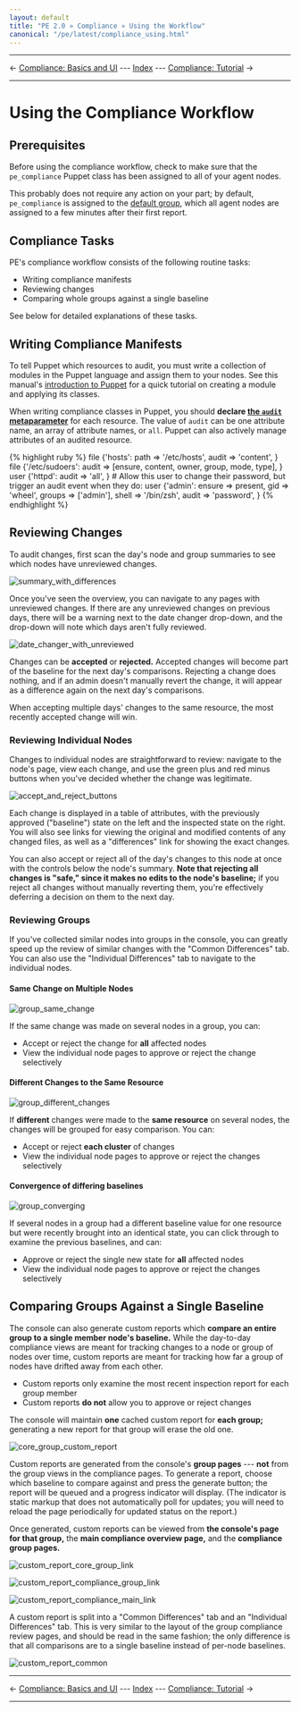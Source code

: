 ```yaml
---
layout: default
title: "PE 2.0 » Compliance » Using the Workflow"
canonical: "/pe/latest/compliance_using.html"
---
```


* * *

&larr; [Compliance: Basics and UI](./compliance_basics.html) --- [Index](./) --- [Compliance: Tutorial](./compliance_tutorial.html) &rarr;

* * *

Using the Compliance Workflow
=====

Prerequisites
-----

Before using the compliance workflow, check to make sure that the `pe_compliance` Puppet class has been assigned to all of your agent nodes. 

This probably does not require any action on your part; by default, `pe_compliance` is assigned to the [default group](./console_classes_groups.html#the-default-group), which all agent nodes are assigned to a few minutes after their first report. 

Compliance Tasks
-----

PE's compliance workflow consists of the following routine tasks:

- Writing compliance manifests
- Reviewing changes
- Comparing whole groups against a single baseline

See below for detailed explanations of these tasks.

Writing Compliance Manifests
-----

To tell Puppet which resources to audit, you must write a collection of modules in the Puppet language and assign them to your nodes. See this manual's [introduction to Puppet](./puppet_overview.html) for a quick tutorial on creating a module and applying its classes. 

When writing compliance classes in Puppet, you should **declare [the `audit` metaparameter](/references/2.7.6/metaparameter.html#audit)** for each resource. The value of `audit` can be one attribute name, an array of attribute names, or `all`. Puppet can also actively manage attributes of an audited resource. 

{% highlight ruby %}
    file {'hosts':
      path  => '/etc/hosts',
      audit => 'content',
    }
    file {'/etc/sudoers':
      audit => [ensure, content, owner, group, mode, type],
    }
    user {'httpd':
      audit => 'all',
    }
    # Allow this user to change their password, but trigger an audit event when they do:
    user {'admin':
      ensure => present,
      gid    => 'wheel',
      groups => ['admin'],
      shell  => '/bin/zsh',
      audit  => 'password',
    }
{% endhighlight %}


Reviewing Changes
-----

To audit changes, first scan the day's node and group summaries to see which nodes have unreviewed changes. 

![summary_with_differences][]

Once you've seen the overview, you can navigate to any pages with unreviewed changes. If there are any unreviewed changes on previous days, there will be a warning next to the date changer drop-down, and the drop-down will note which days aren't fully reviewed. 

![date_changer_with_unreviewed][]

Changes can be **accepted** or **rejected.** Accepted changes will become part of the baseline for the next day's comparisons. Rejecting a change does nothing, and if an admin doesn't manually revert the change, it will appear as a difference again on the next day's comparisons. 

When accepting multiple days' changes to the same resource, the most recently accepted change will win. 

### Reviewing Individual Nodes

Changes to individual nodes are straightforward to review: navigate to the node's page, view each change, and use the green plus and red minus buttons when you've decided whether the change was legitimate. 

![accept_and_reject_buttons][]

Each change is displayed in a table of attributes, with the previously approved ("baseline") state on the left and the inspected state on the right. You will also see links for viewing the original and modified contents of any changed files, as well as a "differences" link for showing the exact changes. 

You can also accept or reject all of the day's changes to this node at once with the controls below the node's summary. **Note that rejecting all changes is "safe," since it makes no edits to the node's baseline;** if you reject all changes without manually reverting them, you're effectively deferring a decision on them to the next day. 

### Reviewing Groups

If you've collected similar nodes into groups in the console, you can greatly speed up the review of similar changes with the "Common Differences" tab. You can also use the "Individual Differences" tab to navigate to the individual nodes.

#### Same Change on Multiple Nodes

![group_same_change][]

If the same change was made on several nodes in a group, you can:

- Accept or reject the change for **all** affected nodes
- View the individual node pages to approve or reject the change selectively

#### Different Changes to the Same Resource

![group_different_changes][]

If **different** changes were made to the **same resource** on several nodes, the changes will be grouped for easy comparison. You can:

- Accept or reject **each cluster** of changes
- View the individual node pages to approve or reject the changes selectively

#### Convergence of differing baselines

![group_converging][]

If several nodes in a group had a different baseline value for one resource but were recently brought into an identical state, you can click through to examine the previous baselines, and can:

- Approve or reject the single new state for **all** affected nodes
- View the individual node pages to approve or reject the changes selectively

Comparing Groups Against a Single Baseline
-----

The console can also generate custom reports which **compare an entire group to a single member node's baseline.** While the day-to-day compliance views are meant for tracking changes to a node or group of nodes over time, custom reports are meant for tracking how far a group of nodes have drifted away from each other. 

- Custom reports only examine the most recent inspection report for each group member
- Custom reports **do not** allow you to approve or reject changes

The console will maintain **one** cached custom report for **each group;** generating a new report for that group will erase the old one.

![core_group_custom_report][]

Custom reports are generated from the console's **group pages** --- **not** from the group views in the compliance pages. To generate a report, choose which baseline to compare against and press the generate button; the report will be queued and a progress indicator will display. (The indicator is static markup that does not automatically poll for updates; you will need to reload the page periodically for updated status on the report.) 

Once generated, custom reports can be viewed from **the console's page for that group,** the **main compliance overview page,** and the **compliance group pages.** 

![custom_report_core_group_link][]

![custom_report_compliance_group_link][]

![custom_report_compliance_main_link][]

A custom report is split into a "Common Differences" tab and an "Individual Differences" tab. This is very similar to the layout of the group compliance review pages, and should  be read in the same fashion; the only difference is that all comparisons are to a single baseline instead of per-node baselines. 

![custom_report_common][]

[accept_and_reject_buttons]: ./images/baseline/accept_and_reject_buttons.png
[core_group_custom_report]: ./images/baseline/core_group_custom_report.png
[custom_report_core_group_link]: ./images/baseline/custom_report_core_group_link.png
[custom_report_compliance_group_link]: ./images/baseline/custom_report_compliance_group_link.png
[custom_report_compliance_main_link]: ./images/baseline/custom_report_compliance_main_link.png
[custom_report_common]: ./images/baseline/custom_report_common.png
[date_changer_with_unreviewed]: ./images/baseline/date_changer_with_unreviewed.png
[group_converging]: ./images/baseline/group_converging.png
[group_different_changes]: ./images/baseline/group_different_changes.png
[group_same_change]: ./images/baseline/group_same_change.png
[summary_with_differences]: ./images/baseline/summary_with_differences.png

* * *

&larr; [Compliance: Basics and UI](./compliance_basics.html) --- [Index](./) --- [Compliance: Tutorial](./compliance_tutorial.html) &rarr;

* * *

